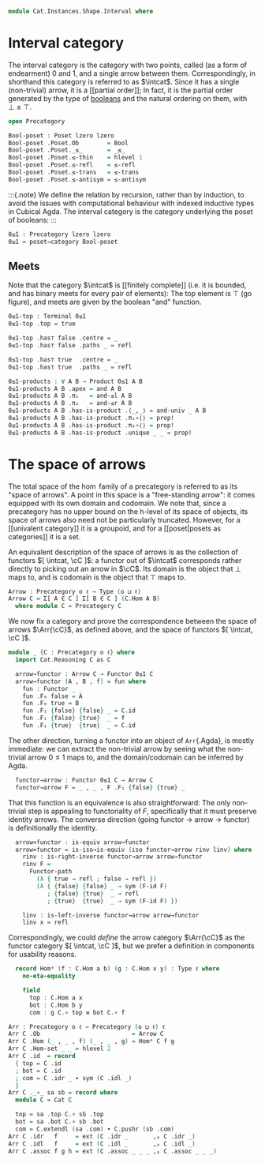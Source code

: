 <!--
```agda
open import Cat.Instances.Functor
open import Cat.Diagram.Terminal
open import Cat.Diagram.Product
open import Cat.Prelude

open import Data.Bool.Order
open import Data.Bool.Base

open import Order.Base
open import Order.Cat

import Cat.Reasoning as Cat

import Order.Reasoning as Poset

```
-->

```agda
module Cat.Instances.Shape.Interval where
```

<!--
```agda
open is-product
open Terminal
open Product
open Functor
```
-->

# Interval category

The interval category is the category with two points, called (as a form
of endearment) $0$ and $1$, and a single arrow between them.
Correspondingly, in shorthand this category is referred to as $\intcat$.
Since it has a single (non-trivial) arrow, it is a [[partial order]]; In fact,
it is the partial order generated by the type of [booleans] and the natural
ordering on them, with $\bot \le \top$.

[booleans]: Data.Bool.html

```agda
open Precategory

Bool-poset : Poset lzero lzero
Bool-poset .Poset.Ob        = Bool
Bool-poset .Poset._≤_       = _≤_
Bool-poset .Poset.≤-thin    = hlevel 1
Bool-poset .Poset.≤-refl    = ≤-refl
Bool-poset .Poset.≤-trans   = ≤-trans
Bool-poset .Poset.≤-antisym = ≤-antisym
```

:::{.note}
We define the relation by recursion, rather than by induction, to avoid
the issues with computational behaviour with indexed inductive types in
Cubical Agda. The interval category is the category underlying the poset
of booleans:
:::

```agda
0≤1 : Precategory lzero lzero
0≤1 = poset→category Bool-poset
```

## Meets

Note that the category $\intcat$ is [[finitely complete]] (i.e. it is
bounded, and has binary meets for every pair of elements): The top
element is $\top$ (go figure), and meets are given by the boolean "and"
function.

```agda
0≤1-top : Terminal 0≤1
0≤1-top .top = true

0≤1-top .has⊤ false .centre = _
0≤1-top .has⊤ false .paths _ = refl

0≤1-top .has⊤ true  .centre = _
0≤1-top .has⊤ true  .paths _ = refl

0≤1-products : ∀ A B → Product 0≤1 A B
0≤1-products A B .apex = and A B
0≤1-products A B .π₁   = and-≤l A B
0≤1-products A B .π₂   = and-≤r A B
0≤1-products A B .has-is-product .⟨_,_⟩ = and-univ _ A B
0≤1-products A B .has-is-product .π₁∘⟨⟩ = prop!
0≤1-products A B .has-is-product .π₂∘⟨⟩ = prop!
0≤1-products A B .has-is-product .unique _ _ = prop!
```

# The space of arrows

The total space of the $\hom$ family of a precategory is referred to as
its "space of arrows". A point in this space is a "free-standing arrow":
it comes equipped with its own domain and codomain. We note that, since
a precategory has no upper bound on the h-level of its space of objects,
its space of arrows also need not be particularly truncated. However,
for a [[univalent category]] it is a groupoid, and for a [[poset|posets
as categories]] it is a set.

An equivalent description of the space of arrows is as the collection of
functors $[ \intcat, \cC ]$: a functor out of $\intcat$ corresponds
rather directly to picking out an arrow in $\cC$. Its domain is the
object that $\bot$ maps to, and is codomain is the object that $\top$
maps to.

<!--
```agda
private variable
  o ℓ : Level
```
-->

```agda
Arrow : Precategory o ℓ → Type (o ⊔ ℓ)
Arrow C = Σ[ A ∈ C ] Σ[ B ∈ C ] (C.Hom A B)
  where module C = Precategory C
```

<!--
```agda
module _ (C : Precategory o ℓ) where
  Hom→Arrow : {a b : Ob C} → Hom C a b → Arrow C
  Hom→Arrow f = _ , _ , f

  Arrow-path
    : {a b : Arrow C}
    → (p : a .fst ≡ b .fst)
    → (q : a .snd .fst ≡ b .snd .fst)
    → PathP (λ i → Hom C (p i) (q i)) (a .snd .snd) (b .snd .snd)
    → a ≡ b
  Arrow-path p q r i = p i , q i , r i
```
-->

We now fix a category and prove the correspondence between the space of
arrows $\Arr{\cC}$, as defined above, and the space of functors $[
\intcat, \cC ]$.

```agda
module _ {C : Precategory o ℓ} where
  import Cat.Reasoning C as C

  arrow→functor : Arrow C → Functor 0≤1 C
  arrow→functor (A , B , f) = fun where
    fun : Functor _ _
    fun .F₀ false = A
    fun .F₀ true = B
    fun .F₁ {false} {false} _ = C.id
    fun .F₁ {false} {true}  _ = f
    fun .F₁ {true}  {true}  _ = C.id
```

<!--
```agda
    fun .F-id {false} = refl
    fun .F-id {true} = refl
    fun .F-∘ {false} {false} {false} _ _ = sym (C.idl _)
    fun .F-∘ {false} {false} {true}  _ _ = sym (C.idr _)
    fun .F-∘ {false} {true}  {true}  _ _ = sym (C.idl _)
    fun .F-∘ {true}  {true}  {true}  _ _ = sym (C.idr _)
```
-->

The other direction, turning a functor into an object of `Arr`{.Agda},
is mostly immediate: we can extract the non-trivial arrow by seeing what
the non-trivial arrow $0 \le 1$ maps to, and the domain/codomain can be
inferred by Agda.

```agda
  functor→arrow : Functor 0≤1 C → Arrow C
  functor→arrow F = _ , _ , F .F₁ {false} {true} _
```

That this function is an equivalence is also straightforward: The only
non-trivial step is appealing to functoriality of $F$, specifically that
it must preserve identity arrows. The converse direction (going functor
→ arrow → functor) is definitionally the identity.

```agda
  arrow≃functor : is-equiv arrow→functor
  arrow≃functor = is-iso→is-equiv (iso functor→arrow rinv linv) where
    rinv : is-right-inverse functor→arrow arrow→functor
    rinv F =
      Functor-path
        (λ { true → refl ; false → refl })
        (λ { {false} {false} _ → sym (F-id F)
           ; {false} {true}  _ → refl
           ; {true}  {true}  _ → sym (F-id F) })

    linv : is-left-inverse functor→arrow arrow→functor
    linv x = refl
```

Correspondingly, we could _define_ the arrow category $\Arr{\cC}$ as the
functor category $[ \intcat, \cC ]$, but we prefer a definition in
components for usability reasons.

<!--
```agda
module _ {o ℓ} (C : Precategory o ℓ) where
  private
    module C = Precategory C
    variable a b x y : ⌞ C ⌟
```
+-->

```agda
  record Homᵃ (f : C.Hom a b) (g : C.Hom x y) : Type ℓ where
    no-eta-equality

    field
      top : C.Hom a x
      bot : C.Hom b y
      com : g C.∘ top ≡ bot C.∘ f
```

<!--
```agda
{-# INLINE Homᵃ.constructor #-}
private unquoteDecl eqv = declare-record-iso eqv (quote Homᵃ)
open Homᵃ public

module _ {o ℓ} {C : Precategory o ℓ} {a b x y : ⌞ C ⌟} {f : C .Hom a b} {g : C .Hom x y} where instance
  H-Level-Homᵃ : ∀ {n} → H-Level (Homᵃ C f g) (2 + n)
  H-Level-Homᵃ = basic-instance 2 $ Iso→is-hlevel 2 eqv (hlevel 2)

  Extensional-Homᵃ
    : ∀ {ℓr} ⦃ sab : Extensional (C .Hom a x × C .Hom b y) ℓr ⦄
    → Extensional (Homᵃ C f g) ℓr
  Extensional-Homᵃ ⦃ sab ⦄ =
    injection→extensional!
      (λ p → Iso.injective eqv (Σ-pathp (ap fst p) (Σ-pathp (ap snd p) prop!)))
      sab
```
-->

```agda
Arr : Precategory o ℓ → Precategory (o ⊔ ℓ) ℓ
Arr C .Ob                          = Arrow C
Arr C .Hom (_ , _ , f) (_ , _ , g) = Homᵃ C f g
Arr C .Hom-set _ _ = hlevel 2
Arr C .id  = record
  { top = C .id
  ; bot = C .id
  ; com = C .idr _ ∙ sym (C .idl _)
  }
Arr C ._∘_ sa sb = record where
  module C = Cat C

  top = sa .top C.∘ sb .top
  bot = sa .bot C.∘ sb .bot
  com = C.extendl (sa .com) ∙ C.pushr (sb .com)
Arr C .idr   f     = ext (C .idr _       ,ₚ C .idr _)
Arr C .idl   f     = ext (C .idl _       ,ₚ C .idl _)
Arr C .assoc f g h = ext (C .assoc _ _ _ ,ₚ C .assoc _ _ _)
```
